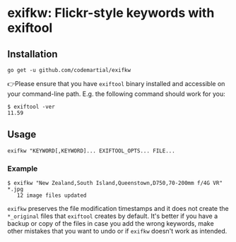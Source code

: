 # exifkw: Flickr-style keywords with exiftool

## Installation
`go get -u github.com/codemartial/exifkw`

👉Please ensure that you have `exiftool` binary installed and accessible on your command-line path. E.g. the following command should work for you:
```
$ exiftool -ver
11.59
```

## Usage
`exifkw "KEYWORD[,KEYWORD]... EXIFTOOL_OPTS... FILE...`
### Example
```
$ exifkw "New Zealand,South Island,Queenstown,D750,70-200mm f/4G VR" *.jpg
   12 image files updated
```
`exifkw` preserves the file modification timestamps and it does not create the `*_original` files that `exiftool` creates by default. It's better if you have a backup or copy of the files in case you add the wrong keywords, make other mistakes that you want to undo or if `exifkw` doesn't work as intended.
